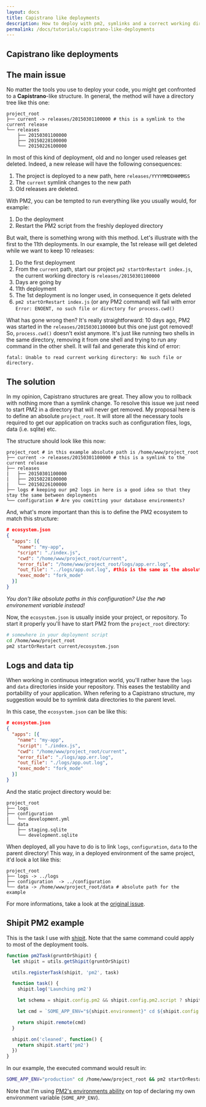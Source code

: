 ```yaml
---
layout: docs
title: Capistrano like deployments
description: How to deploy with pm2, symlinks and a correct working directory
permalink: /docs/tutorials/capistrano-like-deployments
---
```


## Capistrano like deployments

## The main issue

No matter the tools you use to deploy your code, you might get confronted to a **Capistrano**-like structure. 
In general, the method will have a directory tree like this one:

```
project_root
├── current -> releases/20150301100000 # this is a symlink to the current release
└── releases
    ├── 20150301100000
    ├── 20150228100000
    └── 20150226100000
```

In most of this kind of deployment, old and no longer used releases get deleted. Indeed, a new release will have the following consequences:

1. The project is deployed to a new path, here `releases/YYYYMMDDHHMMSS`
2. The `current` symlink changes to the new path
3. Old releases are deleted.

With PM2, you can be tempted to run everything like you usually would, for example:

1. Do the deployment
2. Restart the PM2 script from the freshly deployed directory

But wait, there is something wrong with this method. Let's illustrate with the first to the 11th deployments. In our example, the 1st release will get deleted while we want to keep 10 releases:

1. Do the first deployment
2. From the `current` path, start our project `pm2 startOrRestart index.js`, the current working directory is `releases/20150301100000`
3. Days are going by
4. 11th deployment 
5. The 1st deployment is no longer used, in consequence it gets deleted
6. `pm2 startOrRestart index.js` (or any PM2 command) will fail with error `Error: ENOENT, no such file or directory for process.cwd()`

What has gone wrong then? 
It's really straightforward: 10 days ago, PM2 was started in the `releases/20150301100000` but this one just got removed! 
So, `process.cwd()` doesn't exist anymore. It's just like running two shells in the same directory, removing it from one shell and trying to run any command in the other shell. 
It will fail and generate this kind of error:

```
fatal: Unable to read current working directory: No such file or directory.
```

## The solution

In my opinion, Capistrano structures are great. They allow you to rollback with nothing more than a symlink change. 
To resolve this issue we just need to start PM2 in a directory that will never get removed.
My proposal here is to define an absolute `project_root`. It will store all the necessary tools required to get our application on tracks such as configuration files, logs, data (i.e. sqlite) etc. 

The structure should look like this now:

```
project_root # in this example absolute path is /home/www/project_root
├── current -> releases/20150301100000 # this is a symlink to the current release
├── releases
|   ├── 20150301100000
|   ├── 20150228100000
|   └── 20150226100000
├── logs # keeping our pm2 logs in here is a good idea so that they stay the same between deployments
└── configuration # Are you comitting your database environments?
```

And, what's more important than this is to define the PM2 ecosystem to match this structure:

```json
# ecosystem.json
{
  "apps": [{
    "name": "my-app",
    "script": "./index.js",
    "cwd": "/home/www/project_root/current", 
    "error_file": "/home/www/project_root/logs/app.err.log",
    "out_file": "../logs/app.out.log", #this is the same as the absolute error_file path
    "exec_mode": "fork_mode"
  }]
}
```

*You don't like absolute paths in this configuration? Use the `PWD` environement variable instead!*

Now, the `ecosystem.json` is usually inside your project, or repository. To start it properly you'll have to start PM2 from the `project_root` directory:

```bash
# somewhere in your deployment script
cd /home/www/project_root
pm2 startOrRestart current/ecosystem.json
```

## Logs and data tip

When working in continuous integration world, you'll rather have the `logs` and `data` directories inside your repository. This eases the testability and portability of your application. When refering to a Capistrano structure, my suggestion would be to symlink data directories to the parent level.

In this case, the `ecosystem.json` can be like this:

```json
# ecosystem.json
{
  "apps": [{
    "name": "my-app",
    "script": "./index.js",
    "cwd": "/home/www/project_root/current",
    "error_file": "./logs/app.err.log",
    "out_file": "./logs/app.out.log", 
    "exec_mode": "fork_mode"
  }]
}
```

And the static project directory would be:

```
project_root 
├── logs 
├── configuration 
|   └── development.yml 
└── data 
    ├── staging.sqlite 
    └── development.sqlite 
```

When deployed, all you have to do is to link `logs`, `configuration`, `data` to the parent directory! 
This way, in a deployed environment of the same project, it'd look a lot like this:

```
project_root 
├── logs -> ../logs
├── configuration  -> ../configuration
└── data -> /home/www/project_root/data # absolute path for the example
```

For more informations, take a look at the [original issue](https://github.com/Unitech/pm2/issues/1623).

## Shipit PM2 example

This is the task I use with [shipit](https://github.com/shipitjs/shipit). Note that the same command could apply to most of the deployment tools.

```javascript
function pm2Task(gruntOrShipit) {
  let shipit = utils.getShipit(gruntOrShipit)

  utils.registerTask(shipit, 'pm2', task)

  function task() {
    shipit.log('Launching pm2') 

    let schema = shipit.config.pm2 && shipit.config.pm2.script ? shipit.config.pm2.script : 'ecosystem.json'

    let cmd = `SOME_APP_ENV="${shipit.environment}" cd ${shipit.config.deployTo} && pm2 startOrRestart --env ${shipit.environment} current/${schema}`

    return shipit.remote(cmd)
  }

  shipit.on('cleaned', function() {
    return shipit.start('pm2') 
  })
}
```

In our example, the executed command would result in:

```bash
SOME_APP_ENV="production" cd /home/www/project_root && pm2 startOrRestart --env production current/ecosystem.json`
```

Note that I'm using [PM2's environments ability](http://pm2.keymetrics.io/docs/usage/application-declaration/#switching-to-different-environments) on top of declaring my own environment variable (`SOME_APP_ENV`).
